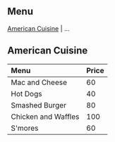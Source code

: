 ## Menu

[American Cuisine](#American-Cuisine) | ...

## American Cuisine
| Menu                | Price |
|:--------------------|-------|
| Mac and Cheese      | 60    |
| Hot Dogs            | 40    |
| Smashed Burger      | 80    |
| Chicken and Waffles | 100   |
| S'mores             | 60    |
